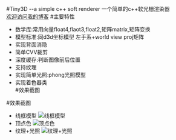 #Tiny3D  --a simple c++ soft renderer
一个简单的c++软光栅渲染器<br>
[欢迎访问我的博客](http://www.cnblogs.com/zhangbaochong/ "博客园:http://www.cnblogs.com/zhangbaochong/")
#主要特性
  * 数学库:常用向量float4,flaot3,float2,矩阵matrix,矩阵变换
  * 模型标准:同d3d坐标模型 左手系+world view proj矩阵
  * 实现背面消隐
  * 简单CVV裁剪
  * 深度缓存:判断图像前后位置
  * 支持纹理
  * 实现简单光照:phong光照模型
  * 实现着色器类<br>
#效果截图

#效果截图
* 线框模型
  ![](https://github.com/zhangbaochong/Tiny3D/raw/master/Tiny3D/Texture/3.png "线框模型")
* 顶点色
  ![](https://github.com/zhangbaochong/Tiny3D/raw/master/Tiny3D/Texture/4.png "顶点色")
* 纹理+光照
![](https://github.com/zhangbaochong/Tiny3D/raw/master/Tiny3D/Texture/2.png "纹理+光照")

